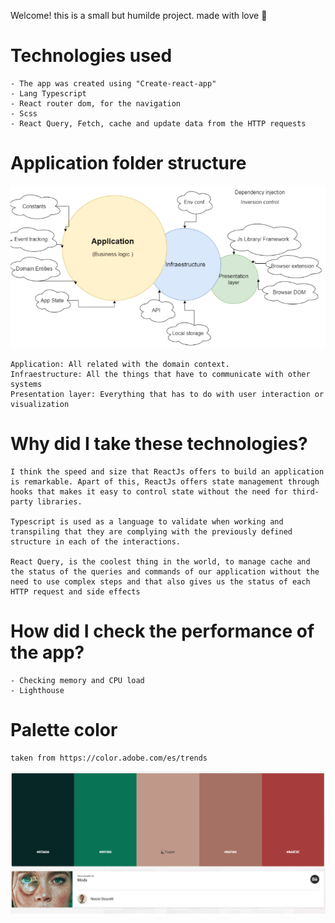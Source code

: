 Welcome! this is a small but humilde project.
made with love  💓

# Technologies used
    - The app was created using "Create-react-app" 
    - Lang Typescript
    - React router dom, for the navigation
    - Scss
    - React Query, Fetch, cache and update data from the HTTP requests

# Application folder structure

![alt text](./assets/readmeimg.PNG)

    Application: All related with the domain context.
    Infraestructure: All the things that have to communicate with other systems
    Presentation layer: Everything that has to do with user interaction or visualization 

# Why did I take these technologies?

    I think the speed and size that ReactJs offers to build an application is remarkable. Apart of this, ReactJs offers state management through hooks that makes it easy to control state without the need for third-party libraries.

    Typescript is used as a language to validate when working and transpiling that they are complying with the previously defined structure in each of the interactions.

    React Query, is the coolest thing in the world, to manage cache and the status of the queries and commands of our application without the need to use complex steps and that also gives us the status of each HTTP request and side effects

# How did I check the performance of the app?

    - Checking memory and CPU load
    - Lighthouse 

# Palette color
    taken from https://color.adobe.com/es/trends

![paletteColor](./assets/paletta.PNG)
